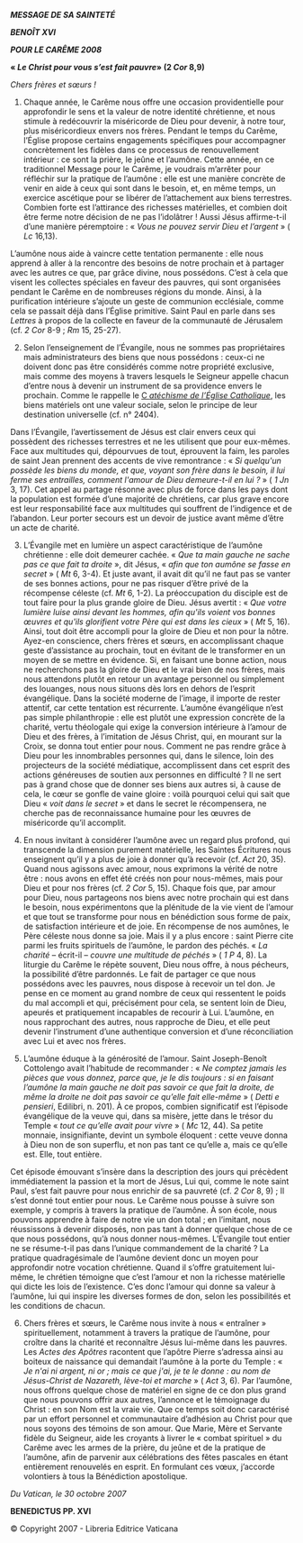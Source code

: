 ***MESSAGE DE SA SAINTETÉ***

***BENOÎT XVI***

***POUR LE CARÊME 2008***

**« *Le Christ pour vous s’est fait pauvre*» (2 *Cor* 8,9)**

*Chers frères et sœurs !*

1. Chaque année, le Carême nous offre une occasion providentielle pour approfondir le sens et la valeur de notre identité chrétienne, et nous stimule à redécouvrir la miséricorde de Dieu pour devenir, à notre tour, plus miséricordieux envers nos frères. Pendant le temps du Carême, l’Église propose certains engagements spécifiques pour accompagner concrètement les fidèles dans ce processus de renouvellement intérieur : ce sont la prière, le jeûne et l’aumône. Cette année, en ce traditionnel Message pour le Carême, je voudrais m’arrêter pour réfléchir sur la pratique de l’aumône : elle est une manière concrète de venir en aide à ceux qui sont dans le besoin, et, en même temps, un exercice ascétique pour se libérer de l’attachement aux biens terrestres. Combien forte est l’attirance des richesses matérielles, et combien doit être ferme notre décision de ne pas l’idolâtrer ! Aussi Jésus affirme-t-il d’une manière péremptoire : « *Vous ne pouvez servir Dieu et l’argent* » ( *Lc* 16,13).

L’aumône nous aide à vaincre cette tentation permanente : elle nous apprend à aller à la rencontre des besoins de notre prochain et à partager avec les autres ce que, par grâce divine, nous possédons. C’est à cela que visent les collectes spéciales en faveur des pauvres, qui sont organisées pendant le Carême en de nombreuses régions du monde. Ainsi, à la purification intérieure s’ajoute un geste de communion ecclésiale, comme cela se passait déjà dans l’Église primitive. Saint Paul en parle dans ses *Lettres* à propos de la collecte en faveur de la communauté de Jérusalem (cf. *2 Cor* 8-9 ; *Rm* 15, 25-27).

2. Selon l’enseignement de l’Évangile, nous ne sommes pas propriétaires mais administrateurs des biens que nous possédons : ceux-ci ne doivent donc pas être considérés comme notre propriété exclusive, mais comme des moyens à travers lesquels le Seigneur appelle chacun d’entre nous à devenir un instrument de sa providence envers le prochain. Comme le rappelle le [C *atéchisme de l’Église Catholique*](http://www.vatican.va/archive/ccc/index_fr.htm), les biens matériels ont une valeur sociale, selon le principe de leur destination universelle (cf. n° 2404).

Dans l’Évangile, l’avertissement de Jésus est clair envers ceux qui possèdent des richesses terrestres et ne les utilisent que pour eux-mêmes. Face aux multitudes qui, dépourvues de tout, éprouvent la faim, les paroles de saint Jean prennent des accents de vive remontrance : « *Si quelqu'un possède les biens du monde, et que, voyant son frère dans le besoin, il lui ferme ses entrailles, comment l'amour de Dieu demeure-t-il en lui ?* » ( *1 Jn* 3, 17). Cet appel au partage résonne avec plus de force dans les pays dont la population est formée d’une majorité de chrétiens, car plus grave encore est leur responsabilité face aux multitudes qui souffrent de l’indigence et de l’abandon. Leur porter secours est un devoir de justice avant même d’être un acte de charité.

3. L’Évangile met en lumière un aspect caractéristique de l’aumône chrétienne : elle doit demeurer cachée. « *Que ta main gauche ne sache pas ce que fait ta droite* », dit Jésus, « *afin que ton aumône se fasse en secret* » ( *Mt* 6, 3-4). Et juste avant, il avait dit qu’il ne faut pas se vanter de ses bonnes actions, pour ne pas risquer d’être privé de la récompense céleste (cf. *Mt* 6, 1-2). La préoccupation du disciple est de tout faire pour la plus grande gloire de Dieu. Jésus avertit : « *Que votre lumière luise ainsi devant les hommes, afin qu'ils voient vos bonnes œuvres et qu'ils glorifient votre Père qui est dans les cieux* » ( *Mt* 5, 16). Ainsi, tout doit être accompli pour la gloire de Dieu et non pour la nôtre. Ayez-en conscience, chers frères et sœurs, en accomplissant chaque geste d’assistance au prochain, tout en évitant de le transformer en un moyen de se mettre en évidence. Si, en faisant une bonne action, nous ne recherchons pas la gloire de Dieu et le vrai bien de nos frères, mais nous attendons plutôt en retour un avantage personnel ou simplement des louanges, nous nous situons dès lors en dehors de l’esprit évangélique. Dans la société moderne de l’image, il importe de rester attentif, car cette tentation est récurrente. L’aumône évangélique n’est pas simple philanthropie : elle est plutôt une expression concrète de la charité, vertu théologale qui exige la conversion intérieure à l’amour de Dieu et des frères, à l’imitation de Jésus Christ, qui, en mourant sur la Croix, se donna tout entier pour nous. Comment ne pas rendre grâce à Dieu pour les innombrables personnes qui, dans le silence, loin des projecteurs de la société médiatique, accomplissent dans cet esprit des actions généreuses de soutien aux personnes en difficulté ? Il ne sert pas à grand chose que de donner ses biens aux autres si, à cause de cela, le cœur se gonfle de vaine gloire : voilà pourquoi celui qui sait que Dieu « *voit dans le secret* » et dans le secret le récompensera, ne cherche pas de reconnaissance humaine pour les œuvres de miséricorde qu’il accomplit.

4. En nous invitant à considérer l’aumône avec un regard plus profond, qui transcende la dimension purement matérielle, les Saintes Écritures nous enseignent qu’il y a plus de joie à donner qu’à recevoir (cf. *Act* 20, 35). Quand nous agissons avec amour, nous exprimons la vérité de notre être : nous avons en effet été créés non pour nous-mêmes, mais pour Dieu et pour nos frères (cf. *2 Cor* 5, 15). Chaque fois que, par amour pour Dieu, nous partageons nos biens avec notre prochain qui est dans le besoin, nous expérimentons que la plénitude de la vie vient de l’amour et que tout se transforme pour nous en bénédiction sous forme de paix, de satisfaction intérieure et de joie. En récompense de nos aumônes, le Père céleste nous donne sa joie. Mais il y a plus encore : saint Pierre cite parmi les fruits spirituels de l’aumône, le pardon des péchés. « *La charité* – écrit-il – *couvre une multitude de péchés* » ( *1 P* 4, 8). La liturgie du Carême le répète souvent, Dieu nous offre, à nous pécheurs, la possibilité d’être pardonnés. Le fait de partager ce que nous possédons avec les pauvres, nous dispose à recevoir un tel don. Je pense en ce moment au grand nombre de ceux qui ressentent le poids du mal accompli et qui, précisément pour cela, se sentent loin de Dieu, apeurés et pratiquement incapables de recourir à Lui. L’aumône, en nous rapprochant des autres, nous rapproche de Dieu, et elle peut devenir l’instrument d’une authentique conversion et d’une réconciliation avec Lui et avec nos frères.

5. L’aumône éduque à la générosité de l’amour. Saint Joseph-Benoît Cottolengo avait l’habitude de recommander : « *Ne comptez jamais les pièces que vous donnez, parce que, je le dis toujours : si en faisant l’aumône la main gauche ne doit pas savoir ce que fait la droite, de même la droite ne doit pas savoir ce qu’elle fait elle-même* » ( *Detti e pensieri*, Edilibri, n. 201). À ce propos, combien significatif est l’épisode évangélique de la veuve qui, dans sa misère, jette dans le trésor du Temple « *tout ce qu’elle avait pour vivre* » ( *Mc* 12, 44). Sa petite monnaie, insignifiante, devint un symbole éloquent : cette veuve donna à Dieu non de son superflu, et non pas tant ce qu’elle a, mais ce qu’elle est. Elle, tout entière.

Cet épisode émouvant s’insère dans la description des jours qui précèdent immédiatement la passion et la mort de Jésus, Lui qui, comme le note saint Paul, s’est fait pauvre pour nous enrichir de sa pauvreté (cf. *2 Cor* 8, 9) ; Il s’est donné tout entier pour nous. Le Carême nous pousse à suivre son exemple, y compris à travers la pratique de l’aumône. À son école, nous pouvons apprendre à faire de notre vie un don total ; en l’imitant, nous réussissons à devenir disposés, non pas tant à donner quelque chose de ce que nous possédons, qu’à nous donner nous-mêmes. L’Évangile tout entier ne se résume-t-il pas dans l’unique commandement de la charité ? La pratique quadragésimale de l’aumône devient donc un moyen pour approfondir notre vocation chrétienne. Quand il s’offre gratuitement lui-même, le chrétien témoigne que c’est l’amour et non la richesse matérielle qui dicte les lois de l’existence. C’es donc l’amour qui donne sa valeur à l’aumône, lui qui inspire les diverses formes de don, selon les possibilités et les conditions de chacun.

6. Chers frères et sœurs, le Carême nous invite à nous « entraîner » spirituellement, notamment à travers la pratique de l’aumône, pour croître dans la charité et reconnaître Jésus lui-même dans les pauvres. Les *Actes des Apôtres* racontent que l’apôtre Pierre s’adressa ainsi au boiteux de naissance qui demandait l’aumône à la porte du Temple : « *Je n'ai ni argent, ni or ; mais ce que j'ai, je te le donne : au nom de Jésus-Christ de Nazareth, lève-toi et marche* » ( *Act* 3, 6). Par l’aumône, nous offrons quelque chose de matériel en signe de ce don plus grand que nous pouvons offrir aux autres, l’annonce et le témoignage du Christ : en son Nom est la vraie vie. Que ce temps soit donc caractérisé par un effort personnel et communautaire d’adhésion au Christ pour que nous soyons des témoins de son amour. Que Marie, Mère et Servante fidèle du Seigneur, aide les croyants à livrer le « combat spirituel » du Carême avec les armes de la prière, du jeûne et de la pratique de l’aumône, afin de parvenir aux célébrations des fêtes pascales en étant entièrement renouvelés en esprit. En formulant ces vœux, j’accorde volontiers à tous la Bénédiction apostolique.

*Du Vatican, le 30 octobre 2007*

**BENEDICTUS PP. XVI**

© Copyright 2007 - Libreria Editrice Vaticana